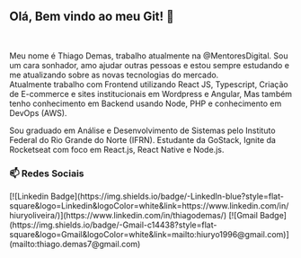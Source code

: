 <h2 >
    Olá, Bem vindo ao meu Git! 👋 
</h2>
<br>

<p>
   Meu nome é Thiago Demas, trabalho atualmente na @MentoresDigital. Sou um cara sonhador, amo ajudar outras pessoas e estou sempre estudando e me atualizando sobre as novas tecnologias do mercado. <br/>
   Atualmente trabalho com Frontend utilizando React JS, Typescript, Criação de E-commerce e sites institucionais em Wordpress e Angular, Mas também tenho conhecimento em Backend usando Node, PHP e conhecimento em DevOps (AWS).

Sou graduado em Análise e Desenvolvimento de Sistemas pelo Instituto Federal do Rio Grande do Norte (IFRN). 
Estudante da GoStack, Ignite da Rocketseat com foco em React.js, React Native e Node.js.

 </p>
<h3> 📫 Redes Sociais</h3>
[![Linkedin Badge](https://img.shields.io/badge/-LinkedIn-blue?style=flat-square&logo=Linkedin&logoColor=white&link=https://www.linkedin.com/in/hiuryoliveira/)](https://www.linkedin.com/in/thiagodemas/)
[![Gmail Badge](https://img.shields.io/badge/-Gmail-c14438?style=flat-square&logo=Gmail&logoColor=white&link=mailto:hiuryo1996@gmail.com)](mailto:thiago.demas7@gmail.com)

